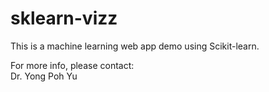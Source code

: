 # sklearn-vizz
This is a machine learning web app demo using Scikit-learn.  

For more info, please contact:  
Dr. Yong Poh Yu
